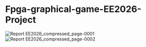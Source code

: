 # Fpga-graphical-game-EE2026-Project
![Report EE2026_compressed_page-0001](https://user-images.githubusercontent.com/87025076/124621987-4a2b6b00-dead-11eb-8dcf-dabeb257585d.jpg)
![Report EE2026_compressed_page-0002](https://user-images.githubusercontent.com/87025076/124621997-4bf52e80-dead-11eb-9601-a29d9ed3cd6c.jpg)
